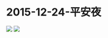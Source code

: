  # 2015-12-24-平安夜
![](https://bilicoverimg.github.io/2015/2015-12-24-平安夜.png)
![](https://bilicoverimg.github.io/20152015-12-24-平安夜.jpg)

